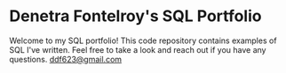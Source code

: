 # Denetra Fontelroy's SQL Portfolio


Welcome to my SQL portfolio! This code repository contains examples of SQL I've written. Feel free to take a look and reach out if you have any questions.
ddf623@gmail.com
